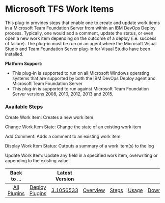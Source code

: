
# Microsoft TFS Work Items

This plug-in provides steps that enable one to create and update work items in a Microsoft Team Foundation Server from within an IBM DevOps Deploy process. Typically, one would add a comment, update the status, or even open a new work item depending on the outcome of a deploy (i.e. success of failure). The plug-in must be run on an agent where the Microsoft Visual Studio and Team Foundation Server plug-in for Visual Studio have been installed.

**Platform Support:**

* This plug-in is supported to run on all Microsoft Windows operating systems that are supported by both the IBM DevOps Deploy agent and Microsoft Team Foundation Server
* This plug-in is supported to run against Microsoft Team Foundation Server versions 2008, 2010, 2012, 2013 and 2015.


### Available Steps

Create Work Item: Creates a new work item

Change Work Item State: Change the state of an existing work item

Add Comment: Adds a comment to an existing work item

Display Work Item Status: Outputs a summary of a work item(s) to the log

Update Work Item: Update any field in a specified work item, overwriting or appending to the existing value



|Back to ...||Latest Version|||||
| :---: | :---: | :---: | :---: | :---: | :---: | :---: |
|[All Plugins](../../index.md)|[Deploy Plugins](../README.md)|[3.1056533](https://raw.githubusercontent.com/UrbanCode/IBM-UCD-PLUGINS/main/files/plugin-air-TFS-WorkItems/TFS-WorkItems-3.1056533.zip)|[Overview](overview.md)|[Steps](steps.md)|[Usage](usage.md)|[Downloads](downloads.md)|

